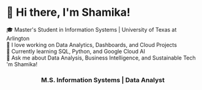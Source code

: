 # 👋 Hi there, I'm Shamika!

🎓 Master's Student in Information Systems | University of Texas at Arlington  
🔭 I love working on Data Analytics, Dashboards, and Cloud Projects  
🌱 Currently learning SQL, Python, and Google Cloud AI  
💬 Ask me about Data Analysis, Business Intelligence, and Sustainable Tech  
'm Shamika!</h1>
<h3 align="center">M.S. Information Systems | Data Analyst</h3>

